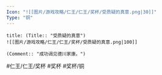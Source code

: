 ```yaml
---
Icon: "![[图片/游戏攻略/仁王/仁王/奖杯/受质疑的真意.png|30]]"
Type: "铜"
---
```

```ad-common-bronze-trophy
title: (Title:: "受质疑的真意")
![[图片/游戏攻略/仁王/仁王/奖杯/受质疑的真意.png|100]]

(Comment:: "成功谒见德川家康。")
```

#仁王/仁王/奖杯 #奖杯 #奖杯/铜

